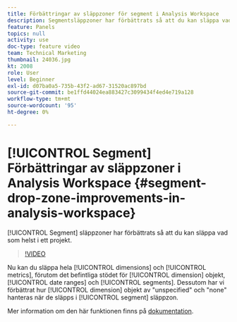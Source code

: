 ```yaml
---
title: Förbättringar av släppzoner för segment i Analysis Workspace
description: Segmentsläppzoner har förbättrats så att du kan släppa vad som helst i ett projekt.
feature: Panels
topics: null
activity: use
doc-type: feature video
team: Technical Marketing
thumbnail: 24036.jpg
kt: 2008
role: User
level: Beginner
exl-id: d07ba0a5-735b-43f2-ad67-31520ac897bd
source-git-commit: be1ffd44024ea883427c3099434f4ed4e719a128
workflow-type: tm+mt
source-wordcount: '95'
ht-degree: 0%

---
```


# [!UICONTROL Segment] Förbättringar av släppzoner i Analysis Workspace {#segment-drop-zone-improvements-in-analysis-workspace}

[!UICONTROL Segment] släppzoner har förbättrats så att du kan släppa vad som helst i ett projekt.

>[!VIDEO](https://video.tv.adobe.com/v/24036/?quality=12)

Nu kan du släppa hela [!UICONTROL dimensions] och [!UICONTROL metrics], förutom det befintliga stödet för [!UICONTROL dimension] objekt, [!UICONTROL date ranges] och [!UICONTROL segments]. Dessutom har vi förbättrat hur [!UICONTROL dimension] objekt av &quot;unspecified&quot; och &quot;none&quot; hanteras när de släpps i [!UICONTROL segment] släppzon.

Mer information om den här funktionen finns på [dokumentation](https://experienceleague.adobe.com/docs/analytics/analyze/analysis-workspace/components/t-freeform-project-segment.html?lang=en).
